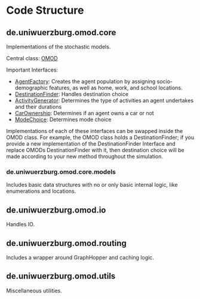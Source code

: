 # Code Structure

## de.uniwuerzburg.omod.core

Implementations of the stochastic models.

Central class: [OMOD](../src/main/kotlin/de/uniwuerzburg/omod/core/Omod.kt)

Important Interfaces:
- [AgentFactory](../src/main/kotlin/de/uniwuerzburg/omod/core/AgentFactory.kt): Creates the agent population by assigning socio-demographic features, as well as home, work, and school locations.
- [DestinationFinder](../src/main/kotlin/de/uniwuerzburg/omod/core/DestinationFinder.kt): Handles destination choice
- [ActivityGenerator](../src/main/kotlin/de/uniwuerzburg/omod/core/ActivityGenerator.kt): Determines the type of activities an agent undertakes and their durations  
- [CarOwnership](../src/main/kotlin/de/uniwuerzburg/omod/core/CarOwnership.kt): Determines if an agent owns a car or not
- [ModeChoice](../src/main/kotlin/de/uniwuerzburg/omod/core/ModeChoice.kt): Determines mode choice

Implementations of each of these interfaces can be swapped inside the OMOD class.
For example, the OMOD class holds a DestinationFinder;
if you provide a new implementation of the DestinationFinder Interface and replace OMODs DestinationFinder
with it, then destination choice will be made according to your new method throughout the simulation.

### de.uniwuerzburg.omod.core.models

Includes basic data structures with no or only basic internal logic,
like enumerations and locations.

## de.uniwuerzburg.omod.io

Handles IO.

## de.uniwuerzburg.omod.routing

Includes a wrapper around GraphHopper and caching logic.

## de.uniwuerzburg.omod.utils

Miscellaneous utilities.